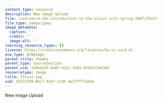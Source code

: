 ```yaml
---
content_type: resource
description: New image Upload
file: /courses/4-301-introduction-to-the-visual-arts-spring-2007/932217d90ecf9c671c054e27ffffa64e_T3ruiz.jpg
file_type: image/jpeg
image_metadata:
  caption: ''
  credit: ''
  image-alt: ''
learning_resource_types: []
license: https://creativecommons.org/licenses/by-nc-sa/4.0/
ocw_type: OCWImage
parent_title: thumbs
parent_type: CourseSection
parent_uid: 2e9b3e35-8a0f-d12c-2481-92291c34e3d3
resourcetype: Image
title: T3ruiz.jpg
uid: 932217d9-0ecf-9c67-1c05-4e27ffffa64e
---
```

New image Upload